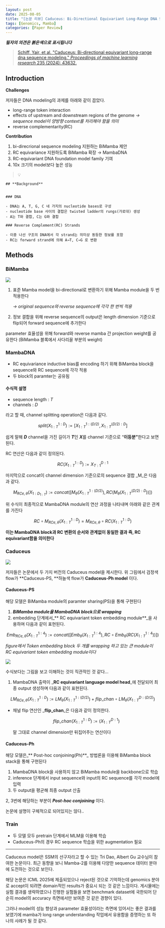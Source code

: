 ```yaml
---
layout: post
date: 2025-08-05
title: "[논문 리뷰] Caduceus: Bi-Directional Equivariant Long-Range DNA Sequence Modeling"
tags: [Genomics, Mamba]
categories: [Paper Review]
---
```


<span class="notion-red">_**필자의 의견은 붉은색으로 표시됩니다**_</span>


> [Schiff, Yair, et al. "Caduceus: Bi-directional equivariant long-range dna sequence modeling." ](https://pmc.ncbi.nlm.nih.gov/articles/PMC12189541/)[_Proceedings of machine learning research_](https://pmc.ncbi.nlm.nih.gov/articles/PMC12189541/)[ 235 (2024): 43632.](https://pmc.ncbi.nlm.nih.gov/articles/PMC12189541/)



## Introduction


**Challenges**


저자들은 DNA modeling의 과제를 아래와 같이 꼽았다.

- long-range token interaction
- effects of upstream and downstream regions of the genome 
_→ sequence model이 양방향 context를 처리해야 함을 의미_
- reverse complementarity(RC)

**Contribution**

1. bi-direcrional sequence modeling 지원하는 BiMamba 제안
1. RC equivariance 지원하도록 BiMamba 확장 → MambaDNA
1. RC-equivariant DNA foundation model family 기여
1. 10x 크기의 model보다 높은 성능

> 💡 


	## **Background**


	### DNA

	- DNA는 A, T, G, C 네 가지의 nucleotide bases로 구성
	- nucleotide base 사이의 결합은 twisted ladder의 rungs(가로대) 생성
	- A는 T와 결합, C는 G와 결합

	### Reverse Complement(RC) Strands

	- 이중 나선 구조의 DNA에서 각 strand는 의미상 동등한 정보를 포함
	- RC는 forward strand에 의해 A→T, C→G 로 변환


## Methods



### BiMamba


![](https://prod-files-secure.s3.us-west-2.amazonaws.com/542b861c-36a8-4051-84e5-8804b6728dba/2c247d59-7815-4980-99f0-8f0d21f445a7/image.png?X-Amz-Algorithm=AWS4-HMAC-SHA256&X-Amz-Content-Sha256=UNSIGNED-PAYLOAD&X-Amz-Credential=ASIAZI2LB466U3OLFNEB%2F20250907%2Fus-west-2%2Fs3%2Faws4_request&X-Amz-Date=20250907T050108Z&X-Amz-Expires=3600&X-Amz-Security-Token=IQoJb3JpZ2luX2VjEDQaCXVzLXdlc3QtMiJIMEYCIQCz0XNqAkrPLMo1jiP1uhMczhcuF288DP5sp%2Bf%2B8LMDYwIhALI54Evff0hulDGxOva%2B2W%2BfXw3Jfj1LVTsC545uhn3RKogECJ3%2F%2F%2F%2F%2F%2F%2F%2F%2F%2FwEQABoMNjM3NDIzMTgzODA1IgySx%2BXq0DyqCe8qRCUq3AOBtdFN689%2B1E30FDPQcJEb9ZAkGzLJeUGFk28chmWAohTWs%2FRcu99bTwMUnZCxSJyna2wPCbfpJ6wkfI%2Bc0jdQTgcY%2FJL3lMF%2BnZvYy7n3s3VxAvTvgyEAIz%2BDUWz%2FQda4vGFsusWQmMPvDgiI1bOdEp7d%2FACDjKf4mZGMlwt04LX4gvAoXFWnNyyYgCXpJ4pSN9uy%2B1oXrJSFD1l%2Bt%2B9j%2BReWT5ISTCDZKveRuxLghWfBijHxs30RQ8BCvhLc2YoQ3iHwlEYEFox38MVQKzRCg01zGgHm8fXPem9v0r0xff8TAJ8M386FSIsTr8btsdQrEVvgPfixXFr0t4g4Ydkq3KwFBL7AAVGku0kEyUrjJgBwUyvqcGB%2FOEet7saRiUg8cgvgC%2B79XZwJdYFso0v7hVoMEgQNnxFQPvzYUa3rNSyYs4Jz7WwnsDZzF9HD7EBkAvjmYLaOjNQ%2BOzsAvqE8sh%2Fggv6XSqC3kO6AYFefvuE21A39icVa3LuyzQUgSrlsHbVNCnfGRJfM5YEulTfDgwslU16ny7DAwHlnBeOco3h%2B%2BAufsEzfwmF90BfCUhu3aMZM3KEWMfbF8JQpYkNPsQZRPHdrM2mGY64OqdsHCW1pHGa9gZMFpgPdpjCtifTFBjqkAc7gpPq5fOqHT38%2FqwZUkNzR9jHoFrxgdBVaaXrjMPkoGkaiz5LxDPikEprkFtsHxHYi0kj9O0EweXaBUuJ2PtvOFJn8tyNKOclmpnC%2Bky7SegEOMAN0k9Nqq%2FUpxdunccSERj39vgQdjzCvMboX8haGx6Luz9AZBz9fBAzZjERsUXYYxE%2FljaxzZFs%2BmsoMwG1mbjGnIb6CTZvS9cwb0CbLakqD&X-Amz-Signature=697e5650f3c01f5aa2ec853ae0db425c6d66d4fa4ec2f90e9c68640671f730ca&X-Amz-SignedHeaders=host&x-amz-checksum-mode=ENABLED&x-id=GetObject)

1. 표준 Mamba model을 bi-directional로 변환하기 위해 Mamba module을 두 번 적용한다

	_→ original sequence와 reverse sequence에 각각 한 번씩 적용_

1. 정보 결합을 위해 reverse sequence의 output은 length dimension 기준으로 flip되어 forward sequence에 추가한다

parameter 효율성을 위해 forward와 reverse mamba 간 projection weight를 공유한다 (BiMamba 블록에서 사다리꼴 부분의 weight)



### MambaDNA

- RC equivariance inductive bias를 encoding 하기 위해 BiMamba block을 sequence와 RC sequence에 각각 적용
- 두 block의 paramter는 공유됨


#### 수식적 설명

- sequence length : _T_
- channels : _D_

라고 할 때,  channel splitting operation은 다음과 같다.


$$
split(X^{1:D}_{1:T}):=[X^{1:(D/2)}_{1:T},X^{(D/2):D}_{1:T}]
$$


<span class="notion-red">쉽게 말해 </span><span class="notion-red">_**D**_</span><span class="notion-red"> channel을 가진 길이가 </span><span class="notion-red">_**T**_</span><span class="notion-red">인 </span><span class="notion-red">_**X**_</span><span class="notion-red">를 channel 기준으로 “</span><span class="notion-red">**이등분”**</span><span class="notion-red">한다고 보면 된다.</span>


RC 연산은 다음과 같이 정의된다.


$$
RC(X^{1:D}_{1:T}):=X^{D:1}_{T:1}
$$


마지막으로 concat이 channel dimension 기준으로의 sequence 결합 _M_은 다음과 같다.


$$
M_{RCe,\theta}(X_{1:D_{1:T}}):=concat([M_{\theta}(X^{1:(D/2)}_{1:T}),RC(M_{\theta}(X^{(D/2):D}_{1:T}))])
$$


위 수식이 최종적으로 MambaDNA module의 연산 과정을 나타내며 아래와 같은 관계를 가진다


$$
RC\circ M_{RCe,\theta}(X^{1:D}_{1:T}) = M_{RCe,\theta} \circ RC(X^{1:D}_{1:T})
$$


**이는 MambaDNA block과 RC 변환의 순서와 관계없이 동일한 결과 즉, RC equivariant함을 의미한다**



### Caduceus


![](https://prod-files-secure.s3.us-west-2.amazonaws.com/542b861c-36a8-4051-84e5-8804b6728dba/f94a60d7-8145-473b-aef9-7c68d3ec604a/image.png?X-Amz-Algorithm=AWS4-HMAC-SHA256&X-Amz-Content-Sha256=UNSIGNED-PAYLOAD&X-Amz-Credential=ASIAZI2LB466U3OLFNEB%2F20250907%2Fus-west-2%2Fs3%2Faws4_request&X-Amz-Date=20250907T050108Z&X-Amz-Expires=3600&X-Amz-Security-Token=IQoJb3JpZ2luX2VjEDQaCXVzLXdlc3QtMiJIMEYCIQCz0XNqAkrPLMo1jiP1uhMczhcuF288DP5sp%2Bf%2B8LMDYwIhALI54Evff0hulDGxOva%2B2W%2BfXw3Jfj1LVTsC545uhn3RKogECJ3%2F%2F%2F%2F%2F%2F%2F%2F%2F%2FwEQABoMNjM3NDIzMTgzODA1IgySx%2BXq0DyqCe8qRCUq3AOBtdFN689%2B1E30FDPQcJEb9ZAkGzLJeUGFk28chmWAohTWs%2FRcu99bTwMUnZCxSJyna2wPCbfpJ6wkfI%2Bc0jdQTgcY%2FJL3lMF%2BnZvYy7n3s3VxAvTvgyEAIz%2BDUWz%2FQda4vGFsusWQmMPvDgiI1bOdEp7d%2FACDjKf4mZGMlwt04LX4gvAoXFWnNyyYgCXpJ4pSN9uy%2B1oXrJSFD1l%2Bt%2B9j%2BReWT5ISTCDZKveRuxLghWfBijHxs30RQ8BCvhLc2YoQ3iHwlEYEFox38MVQKzRCg01zGgHm8fXPem9v0r0xff8TAJ8M386FSIsTr8btsdQrEVvgPfixXFr0t4g4Ydkq3KwFBL7AAVGku0kEyUrjJgBwUyvqcGB%2FOEet7saRiUg8cgvgC%2B79XZwJdYFso0v7hVoMEgQNnxFQPvzYUa3rNSyYs4Jz7WwnsDZzF9HD7EBkAvjmYLaOjNQ%2BOzsAvqE8sh%2Fggv6XSqC3kO6AYFefvuE21A39icVa3LuyzQUgSrlsHbVNCnfGRJfM5YEulTfDgwslU16ny7DAwHlnBeOco3h%2B%2BAufsEzfwmF90BfCUhu3aMZM3KEWMfbF8JQpYkNPsQZRPHdrM2mGY64OqdsHCW1pHGa9gZMFpgPdpjCtifTFBjqkAc7gpPq5fOqHT38%2FqwZUkNzR9jHoFrxgdBVaaXrjMPkoGkaiz5LxDPikEprkFtsHxHYi0kj9O0EweXaBUuJ2PtvOFJn8tyNKOclmpnC%2Bky7SegEOMAN0k9Nqq%2FUpxdunccSERj39vgQdjzCvMboX8haGx6Luz9AZBz9fBAzZjERsUXYYxE%2FljaxzZFs%2BmsoMwG1mbjGnIb6CTZvS9cwb0CbLakqD&X-Amz-Signature=cc42783f0b35c4dfba4610115ce7a083081d41f9839bc0318be3c382fd042c3b&X-Amz-SignedHeaders=host&x-amz-checksum-mode=ENABLED&x-id=GetObject)


저자들은 논문에서 두 가지 버전의 Caduceus model을 제시한다. 위 그림에서 검정색 flow가 **Caduceus-PS, **하늘색 flow가 **Caduceus-Ph model** 이다.



#### Caduceus-PS


해당 모델은 BiMamba module의 paramter sharing(PS)을 통해 구현된다

1. _**BiMamba module을 MambaDNA block으로 wrapping**_
1. embedding 단계에서_** RC equivariant token embedding module**_을 사용하며 다음과 같이 표현된다.

$$
Emb_{RCe,\theta}(X^{1:4}_{1:T}):=concat([Emb_{\theta}(X^{1:4}_{1:T}),RC \circ Emb_{\theta}(RC(X^{1:4}_{1:T}))])
$$


_figure에서 Token embedding block 두 개를 wrapping 하고 있는 큰 module이 RC equivariant token embedding module이다_


![](https://prod-files-secure.s3.us-west-2.amazonaws.com/542b861c-36a8-4051-84e5-8804b6728dba/b175e4da-71eb-4e91-8c23-a06dabe673c9/image.png?X-Amz-Algorithm=AWS4-HMAC-SHA256&X-Amz-Content-Sha256=UNSIGNED-PAYLOAD&X-Amz-Credential=ASIAZI2LB466U3OLFNEB%2F20250907%2Fus-west-2%2Fs3%2Faws4_request&X-Amz-Date=20250907T050109Z&X-Amz-Expires=3600&X-Amz-Security-Token=IQoJb3JpZ2luX2VjEDQaCXVzLXdlc3QtMiJIMEYCIQCz0XNqAkrPLMo1jiP1uhMczhcuF288DP5sp%2Bf%2B8LMDYwIhALI54Evff0hulDGxOva%2B2W%2BfXw3Jfj1LVTsC545uhn3RKogECJ3%2F%2F%2F%2F%2F%2F%2F%2F%2F%2FwEQABoMNjM3NDIzMTgzODA1IgySx%2BXq0DyqCe8qRCUq3AOBtdFN689%2B1E30FDPQcJEb9ZAkGzLJeUGFk28chmWAohTWs%2FRcu99bTwMUnZCxSJyna2wPCbfpJ6wkfI%2Bc0jdQTgcY%2FJL3lMF%2BnZvYy7n3s3VxAvTvgyEAIz%2BDUWz%2FQda4vGFsusWQmMPvDgiI1bOdEp7d%2FACDjKf4mZGMlwt04LX4gvAoXFWnNyyYgCXpJ4pSN9uy%2B1oXrJSFD1l%2Bt%2B9j%2BReWT5ISTCDZKveRuxLghWfBijHxs30RQ8BCvhLc2YoQ3iHwlEYEFox38MVQKzRCg01zGgHm8fXPem9v0r0xff8TAJ8M386FSIsTr8btsdQrEVvgPfixXFr0t4g4Ydkq3KwFBL7AAVGku0kEyUrjJgBwUyvqcGB%2FOEet7saRiUg8cgvgC%2B79XZwJdYFso0v7hVoMEgQNnxFQPvzYUa3rNSyYs4Jz7WwnsDZzF9HD7EBkAvjmYLaOjNQ%2BOzsAvqE8sh%2Fggv6XSqC3kO6AYFefvuE21A39icVa3LuyzQUgSrlsHbVNCnfGRJfM5YEulTfDgwslU16ny7DAwHlnBeOco3h%2B%2BAufsEzfwmF90BfCUhu3aMZM3KEWMfbF8JQpYkNPsQZRPHdrM2mGY64OqdsHCW1pHGa9gZMFpgPdpjCtifTFBjqkAc7gpPq5fOqHT38%2FqwZUkNzR9jHoFrxgdBVaaXrjMPkoGkaiz5LxDPikEprkFtsHxHYi0kj9O0EweXaBUuJ2PtvOFJn8tyNKOclmpnC%2Bky7SegEOMAN0k9Nqq%2FUpxdunccSERj39vgQdjzCvMboX8haGx6Luz9AZBz9fBAzZjERsUXYYxE%2FljaxzZFs%2BmsoMwG1mbjGnIb6CTZvS9cwb0CbLakqD&X-Amz-Signature=7bb355e8a9f72980b79a846298beeb9a2b373dda61441bec9368c9a2852e4fef&X-Amz-SignedHeaders=host&x-amz-checksum-mode=ENABLED&x-id=GetObject)


<span class="notion-red">수식보다는 그림을 보고 이해하는 것이 직관적인 것 같다…</span>

1. MambaDNA 출력이 _**RC equivariant language model head**_에 전달되어 최종 output 생성하며 다음과 같이 표현된다.

$$
LM_{RCe,\theta}(X^{1:D}_{1:T}):= LM_{\theta}(X^{1:(D/2)}_{1:T})+flip\_chan\circ LM_{\theta}(X^{D:(D/2)}_{1:T})
$$

- 채널 flip 연산인 _**flip\_chan**_은 다음과 같이 정의한다.

	$$
	flip\_chan(X^{1:D}_{1:T}):=(X^{D:1}_{1:T})
	$$


	말 그대로 channel dimension만 뒤집어주는 연산이다



#### Caduceus-Ph


해당 모델은_** Post-hoc conjoining(Ph)**_ 방법론을 이용해 BiMamba block stack을 통해 구현된다

1. MambaDNA block을 사용하지 않고 BiMamba module을 backbone으로 학습
1. inference 단계에서 input sequence와 input의 RC sequence를 각각 model에 입력
1. 두 output을 평균해 최종 output 산출

2, 3번에 해당하는 부분이 _**Post-hoc conjoining**_ 이다.


<span class="notion-red">논문에 설명이 구체적으로 되어있지는 않다..</span>



### Train

- 두 모델 모두 pretrain 단계에서 MLM을 이용해 학습
- Caduceus-Ph의 경우 RC sequence 학습을 위한 augmentation 필요

---


<span class="notion-red">Caduceus model은 SSM의 선구자라고 할 수 있는 Tri Dao, Albert Gu 교수님이 참여한 논문이다. 최근 동향을 보니 Mamba-2를 이용해 다양한 sequence 데이터 분야에 도전하는 것으로 보인다.</span>


<span class="notion-red">해당 논문은 ICML 2025에 제출되었으나 reject된 것으로 기억하는데 genomics 분야로 accept이 되려면 domain적인 results가 중요시 되는 것 같은 느낌이다. 게시물에는 실험 결과를 생략하였으나 진행한 실험들을 보면 benchmark dataset에 국한되어 단순히 model의 accuracy 측면에서만 보여준 것 같은 경향이 있다.</span>


<span class="notion-red">그러나 model의 성능 향상과 parameter 효율성이라는 측면에 있어서는 좋은 결과를 보였기에 mamba가 long range understanding 작업에서 유용함을 증명하는 또 하나의 사례가 될 것 같다.</span>

